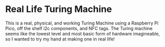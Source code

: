 # Real Life Turing Machine
This is a real, physical, and working Turing Machine using a Raspberry Pi Pico, off the shelf i2c components, and NFC tags. The Turing machine seems like the lowest level and most basic form of hardware imagineable, so I wanted to try my hand at making one in real life!

